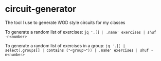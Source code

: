 # circuit-generator
The tool I use to generate WOD style circuits for my classes

To generate a random list of exercises:
`jq '.[] | .name' exercises | shuf -n<number>`

To generate a random list of exercises in a group:
`jq '.[] | select(.groups[] | contains ("<group>")) | .name' exercises | shuf -n<number>`
